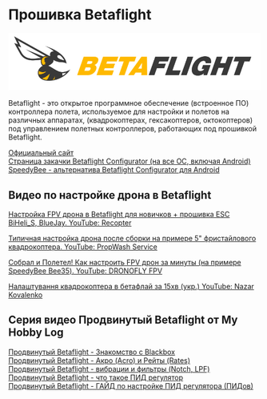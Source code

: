 # Прошивка Betaflight
![](BetaflightLogo.png)

Betaflight - это открытое программное обеспечение (встроенное ПО) контроллера полета, используемое для настройки и полетов на различных аппаратах, (квадрокоптерах, гексакоптеров, октокоптеров) под управлением полетных контроллеров, работающих под прошивкой Betaflight.

[Официальный сайт](https://betaflight.com/)  
[Страница закачки Betaflight Configurator (на все ОС, включая Android)](https://github.com/betaflight/betaflight-configurator/releases/)  
[SpeedyBee - альтернатива Betaflight Configurator для Android](https://play.google.com/store/apps/details?id=com.runcam.android.runcambf&hl=ru&gl=US)

## Видео по настройке дрона в Betaflight
[Настройка FPV дрона в Betaflight для новичков + прошивка ESC BiHeli_S, BlueJay. YouTube: Recopter](https://www.youtube.com/watch?v=yJxMRLE3dVI)  

[Типичная настройка дрона после сборки на примере 5" фристайлового квадрокоптера. YouTube: PropWash Service](https://www.youtube.com/watch?v=gLDMeevq410)

[Собрал и Полетел! Как настроить FPV дрон за минуты (на примере SpeedyBee Bee35). YouTube: DRONOFLY FPV](https://www.youtube.com/watch?v=-c042AORi24) 

[Налаштування квадрокоптера в бетафлай за 15хв (укр.) YouTube: Nazar Kovalenko](https://www.youtube.com/watch?v=JR5qjRWxhkQ)  


## Серия видео Продвинутый Betaflight от My Hobby Log
[Продвинутый Betaflight - Знакомство с Blackbox](https://www.youtube.com/watch?v=GphFE2Lt8SU)  
[Продвинутый Betaflight - Акро (Acro) и Рейты (Rates)](https://www.youtube.com/watch?v=xnpsr-AiDBo)  
[Продвинутый Betaflight - вибрации и фильтры (Notch, LPF)](https://www.youtube.com/watch?v=L7qY19ynXFk)  
[Продвинутый Betaflight - что такое ПИД регулятор](https://www.youtube.com/watch?v=m6YgSluarmA)  
[Продвинутый Betaflight - ГАЙД по настройке ПИД регулятора (ПИДов)](https://www.youtube.com/watch?v=OuZSiozHMt4)  
